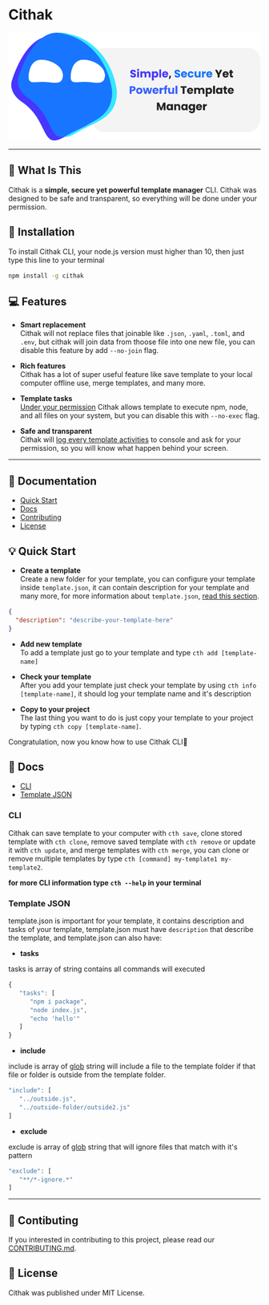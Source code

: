 # Cithak

![icon](./icon.svg)

---

## 🤔 What Is This

Cithak is a **simple, secure yet powerful template manager** CLI. Cithak was designed to be safe and transparent, so everything will be done under your permission.

## 📂 Installation

To install Cithak CLI, your node.js version must higher than 10, then just type this line to your terminal

```bash
npm install -g cithak
```

## 💻 Features

- **Smart replacement**  
  Cithak will not replace files that joinable like `.json`, `.yaml`, `.toml`, and `.env`, but cithak will join data from thoose file into one new file, you can disable this feature by add `--no-join` flag.

- **Rich features**  
  Cithak has a lot of super useful feature like save template to your local computer offline use, merge templates, and many more.

- **Template tasks**  
  <u>Under your permission</u> Cithak allows template to execute npm, node, and all files on your system, but you can disable this with `--no-exec` flag.

- **Safe and transparent**  
  Cithak will <u>log every template activities</u> to console and ask for your permission, so you will know what happen behind your screen.

---

## 📃 Documentation

- [Quick Start](#💡-Quick-Start)
- [Docs](#📘-Docs)
- [Contributing](https://github.com/KucingKode/Cithak/blob/main/CONTRIBUTING.md)
- [License](#📃-License)

## 💡 Quick Start

- **Create a template**  
  Create a new folder for your template, you can configure your template inside `template.json`, it can contain description for your template and many more, for more information about `template.json`, [read this section](#template-json).

```json
{
  "description": "describe-your-template-here"
}
```

- **Add new template**  
  To add a template just go to your template and type `cth add [template-name]`

- **Check your template**  
  After you add your template just check your template by using `cth info [template-name]`, it should log your template name and it's description

- **Copy to your project**  
  The last thing you want to do is just copy your template to your project by typing `cth copy [template-name]`.

Congratulation, now you know how to use Cithak CLI🎉

## 📘 Docs

- [CLI](#CLI)
- [Template JSON](#Template-JSON)

### CLI

Cithak can save template to your computer with `cth save`, clone stored template with `cth clone`, remove saved template with `cth remove` or update it with `cth update`, and merge templates with `cth merge`, you can clone or remove multiple templates by type `cth [command] my-template1 my-template2`.

**for more CLI information type `cth --help` in your terminal**

### Template JSON

template.json is important for your template, it contains description and tasks of your template, template.json must have `description` that describe the template, and template.json can also have:

- **tasks**

tasks is array of string contains all commands will executed

```js
{
   "tasks": [
      "npm i package",
      "node index.js",
      "echo 'hello'"
   ]
}
```

- **include**

include is array of [glob](https://github.com/isaacs/node-glob#readme) string will include a file to the template folder if that file or folder is outside from the template folder.

```js
"include": [
   "../outside.js",
   "../outside-folder/outside2.js"
]
```

- **exclude**

exclude is array of [glob](https://github.com/isaacs/node-glob#readme) string that will ignore files that match with it's pattern

```js
"exclude": [
   "**/*-ignore.*"
]
```

---

## 🎂 Contibuting

If you interested in contributing to this project, please read our [CONTRIBUTING.md](https://github.com/KucingKode/Cithak/blob/main/CONTRIBUTING.md).

## 📃 License

Cithak was published under MIT License.
